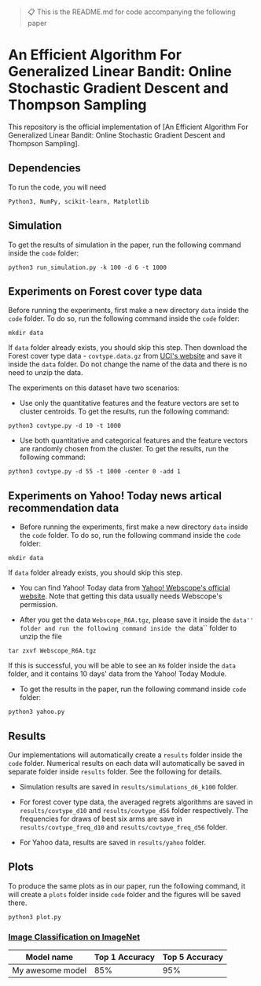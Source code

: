 > 📋 This is the README.md for code accompanying the following paper

# An Efficient Algorithm For Generalized Linear Bandit: Online Stochastic Gradient Descent and Thompson Sampling

This repository is the official implementation of [An Efficient Algorithm For Generalized Linear Bandit: Online Stochastic Gradient Descent and Thompson Sampling]. 

## Dependencies

To run the code, you will need 
```
Python3, NumPy, scikit-learn, Matplotlib
```

## Simulation

To get the results of simulation in the paper, run the following command inside the ``code`` folder:

```
python3 run_simulation.py -k 100 -d 6 -t 1000
```

## Experiments on Forest cover type data

Before running the experiments, first make a new directory ``data`` inside the ``code`` folder. To do so, run the following command inside the ``code`` folder:

```
mkdir data
```
If ``data`` folder already exists, you should skip this step. Then download the Forest cover type data - ``covtype.data.gz`` from [UCI's website](http://archive.ics.uci.edu/ml//machine-learning-databases/covtype/) and save it inside the ``data`` folder. Do not change the name of the data and there is no need to unzip the data.

The experiments on this dataset have two scenarios:

- Use only the quantitative features and the feature vectors are set to cluster centroids. To get the results, run the following command:

```
python3 covtype.py -d 10 -t 1000
```

- Use both quantitative and categorical features and the feature vectors are randomly chosen from the cluster. To get the results, run the following command:

```
python3 covtype.py -d 55 -t 1000 -center 0 -add 1
```

## Experiments on Yahoo! Today news artical recommendation data

- Before running the experiments, first make a new directory ``data`` inside the ``code`` folder. To do so, run the following command inside the ``code`` folder:

```
mkdir data
```

If ``data`` folder already exists, you should skip this step.

- You can find Yahoo! Today data from [Yahoo! Webscope's official website](https://webscope.sandbox.yahoo.com/). Note that getting this data usually needs Webscope's permission.

- After you get the data ``Webscope_R6A.tgz``, please save it inside the ``data'' folder and run the following command inside the ``data`` folder to unzip the file

```
tar zxvf Webscope_R6A.tgz
```
If this is successful, you will be able to see an ``R6`` folder inside the ``data`` folder, and it contains 10 days' data from the Yahoo! Today Module.

- To get the results in the paper, run the following command inside ``code`` folder:

```
python3 yahoo.py
```


## Results

Our implementations will automatically create a ``results`` folder inside the ``code`` folder. Numerical results on each data will automatically be saved in separate folder inside ``results`` folder. See the following for details.

- Simulation results are saved in ``results/simulations_d6_k100`` folder.

- For forest cover type data, the averaged regrets algorithms are saved in ``results/covtype_d10`` and ``results/covtype_d56`` folder respectively. The frequencies for draws of best six arms are save in ``results/covtype_freq_d10`` and ``results/covtype_freq_d56`` folder.

- For Yahoo data, results are saved in ``results/yahoo`` folder.

## Plots

To produce the same plots as in our paper, run the following command, it will create a ``plots`` folder inside ``code`` folder and the figures will be saved there.

```
python3 plot.py
```





### [Image Classification on ImageNet](https://paperswithcode.com/sota/image-classification-on-imagenet)

| Model name         | Top 1 Accuracy  | Top 5 Accuracy |
| ------------------ |---------------- | -------------- |
| My awesome model   |     85%         |      95%       |
